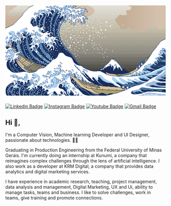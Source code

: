 # [![Klysman08](https://github.com/klysman08/klysman08/blob/master/1616150248161.gif)](https://github.com/klysman08/klysman08/blob/master/1616150248161.gif)
[![Linkedin Badge](https://img.shields.io/badge/-klysman08-blue?style=flat-square&logo=Linkedin&logoColor=white&link=https://www.linkedin.com/in/klysman08/)](https://www.linkedin.com/in/klysman08/)
[![Instagram Badge](https://img.shields.io/badge/-klysman08-C13584?style=flat-square&logo=Instagram&logoColor=white&link=https://www.instagram.com/klysman.rk/)](https://www.instagram.com/klysman.rk/)
[![Youtube Badge](https://img.shields.io/badge/-klysman08-C13584?style=flat-square&logo=Youtube&logoColor=white&link=https://www.youtube.com/user/KlysmanRK/)](https://www.youtube.com/user/KlysmanRK/)
[![Gmail Badge](https://img.shields.io/badge/-klysman.rk@gmail.com-c14438?style=flat-square&logo=Gmail&logoColor=white&link=mailto:klysman.rk@gmail.com)](mailto:klysman.rk@gmail.com)


## Hi 👋, 
I'm a Computer Vision, Machine learning Developer and UI Designer, passionate about technologies. 👨‍💻

Graduating in Production Engineering from the Federal University of Minas Gerais. I'm currently doing an internship at Kunumi, a company that reimagines complex challenges through the lens of artificial intelligence. I also work as a developer at KRM Digital, a company that provides data analytics and digital marketing services.

I have experience in academic research, teaching, project management, data analysis and management, Digital Marketing, UX and Ui, ability to manage tasks, teams and business. I like to solve challenges, work in teams, give training and promote connections.
